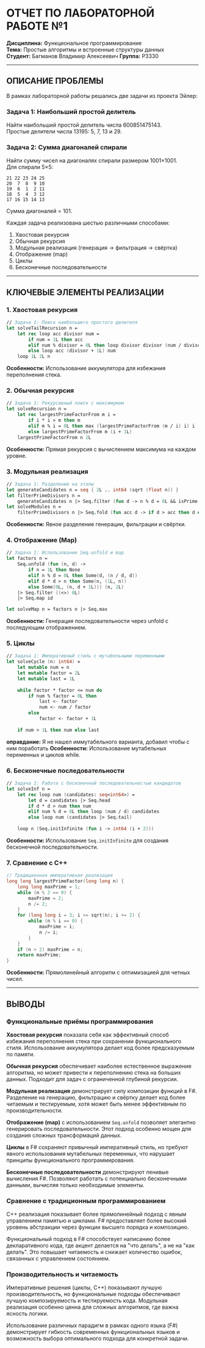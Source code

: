 # ОТЧЕТ ПО ЛАБОРАТОРНОЙ РАБОТЕ №1

**Дисциплина:** Функциональное программирование  
**Тема:** Простые алгоритмы и встроенные структуры данных  
**Студент:** Багманов Владимир Алексеевич
**Группа:** P3330

---

## ОПИСАНИЕ ПРОБЛЕМЫ

В рамках лабораторной работы решались две задачи из проекта Эйлер:

### Задача 1: Наибольший простой делитель
Найти наибольший простой делитель числа 600851475143.  
Простые делители числа 13195: 5, 7, 13 и 29.

### Задача 2: Сумма диагоналей спирали
Найти сумму чисел на диагоналях спирали размером 1001×1001.  
Для спирали 5×5:
```
21 22 23 24 25
20  7  8  9 10
19  6  1  2 11
18  5  4  3 12
17 16 15 14 13
```
Сумма диагоналей = 101.

Каждая задача реализована шестью различными способами:
1. Хвостовая рекурсия
2. Обычная рекурсия  
3. Модульная реализация (генерация → фильтрация → свёртка)
4. Отображение (map)
5. Циклы
6. Бесконечные последовательности

---

## КЛЮЧЕВЫЕ ЭЛЕМЕНТЫ РЕАЛИЗАЦИИ

### 1. Хвостовая рекурсия
```fsharp
// Задача 1: Поиск наибольшего простого делителя
let solveTailRecursion n =
    let rec loop acc divisor num =
        if num = 1L then acc
        elif num % divisor = 0L then loop divisor divisor (num / divisor)
        else loop acc (divisor + 1L) num
    loop 1L 2L n
```

**Особенности:** Использование аккумулятора для избежания переполнения стека.

### 2. Обычная рекурсия
```fsharp
// Задача 1: Рекурсивный поиск с максимумом
let solveRecursion n =
    let rec largestPrimeFactorFrom m i =
        if i * i > m then m
        elif m % i = 0L then max (largestPrimeFactorFrom (m / i) i) i
        else largestPrimeFactorFrom m (i + 1L)
    largestPrimeFactorFrom n 2L
```

**Особенности:** Прямая рекурсия с вычислением максимума на каждом уровне.

### 3. Модульная реализация
```fsharp
// Задача 1: Разделение на этапы
let generateCandidates n = seq { 2L .. int64 (sqrt (float n)) }
let filterPrimeDivisors n = 
    generateCandidates n |> Seq.filter (fun d -> n % d = 0L && isPrime d)
let solveModules n = 
    filterPrimeDivisors n |> Seq.fold (fun acc d -> if d > acc then d else acc) 1L
```

**Особенности:** Явное разделение генерации, фильтрации и свёртки.

### 4. Отображение (Map)
```fsharp
// Задача 1: Использование Seq.unfold и map
let factors n =
    Seq.unfold (fun (n, d) ->
        if n = 1L then None
        elif n % d = 0L then Some(d, (n / d, d))
        elif d * d > n then Some(n, (1L, n))
        else Some(0L, (n, d + 1L))) (n, 2L)
    |> Seq.filter ((<>) 0L)
    |> Seq.map id

let solveMap n = factors n |> Seq.max
```

**Особенности:** Генерация последовательности через unfold с последующим отображением.

### 5. Циклы
```fsharp
// Задача 1: Императивный стиль с мутабельными переменными
let solveCycle (n: int64) =
    let mutable num = n
    let mutable factor = 2L
    let mutable last = 1L
    
    while factor * factor <= num do
        if num % factor = 0L then
            last <- factor
            num <- num / factor
        else
            factor <- factor + 1L
    
    if num > 1L then num else last
```

**оправдание:** Я не нашел иммутабельного варианта, добавил чтобы с ним поработать
**Особенности:** Использование мутабельных переменных и циклов while.

### 6. Бесконечные последовательности
```fsharp
// Задача 1: Работа с бесконечной последовательностью кандидатов
let solveInf n =
    let rec loop num (candidates: seq<int64>) =
        let d = candidates |> Seq.head
        if d * d > num then num
        elif num % d = 0L then loop (num / d) candidates
        else loop num (candidates |> Seq.tail)
    
    loop n (Seq.initInfinite (fun i -> int64 (i + 2)))
```

**Особенности:** Использование `Seq.initInfinite` для создания бесконечной последовательности.

### 7. Сравнение с C++
```cpp
// Традиционная императивная реализация
long long largestPrimeFactor(long long n) {
    long long maxPrime = 1;
    while (n % 2 == 0) {
        maxPrime = 2;
        n /= 2;
    }
    for (long long i = 3; i <= sqrt(n); i += 2) {
        while (n % i == 0) {
            maxPrime = i;
            n /= i;
        }
    }
    if (n > 2) maxPrime = n;
    return maxPrime;
}
```

**Особенности:** Прямолинейный алгоритм с оптимизацией для четных чисел.

---

## ВЫВОДЫ

### Функциональные приёмы программирования

**Хвостовая рекурсия** показала себя как эффективный способ избежания переполнения стека при сохранении функционального стиля. Использование аккумулятора делает код более предсказуемым по памяти.

**Обычная рекурсия** обеспечивает наиболее естественное выражение алгоритма, но может привести к переполнению стека на больших данных. Подходит для задач с ограниченной глубиной рекурсии.

**Модульная реализация** демонстрирует силу композиции функций в F#. Разделение на генерацию, фильтрацию и свёртку делает код более читаемым и тестируемым, хотя может быть менее эффективным по производительности.

**Отображение (map)** с использованием `Seq.unfold` позволяет элегантно генерировать последовательности. Этот подход особенно мощен для создания сложных трансформаций данных.

**Циклы** в F# сохраняют привычный императивный стиль, но требуют явного использования мутабельных переменных, что нарушает принципы функционального программирования.

**Бесконечные последовательности** демонстрируют ленивые вычисления F#. Позволяют работать с потенциально бесконечными данными, вычисляя только необходимые элементы.

### Сравнение с традиционным программированием

C++ реализация показывает более прямолинейный подход с явным управлением памятью и циклами. F# предоставляет более высокий уровень абстракции через функции высшего порядка и композицию.

Функциональный подход в F# способствует написанию более декларативного кода, где акцент делается на "что делать", а не на "как делать". Это повышает читаемость и снижает количество ошибок, связанных с управлением состоянием.

### Производительность и читаемость

Императивные решения (циклы, C++) показывают лучшую производительность, но функциональные подходы обеспечивают лучшую композируемость и тестируемость кода. Модульная реализация особенно ценна для сложных алгоритмов, где важна ясность логики.

Использование различных парадигм в рамках одного языка (F#) демонстрирует гибкость современных функциональных языков и возможность выбора оптимального подхода для конкретной задачи.